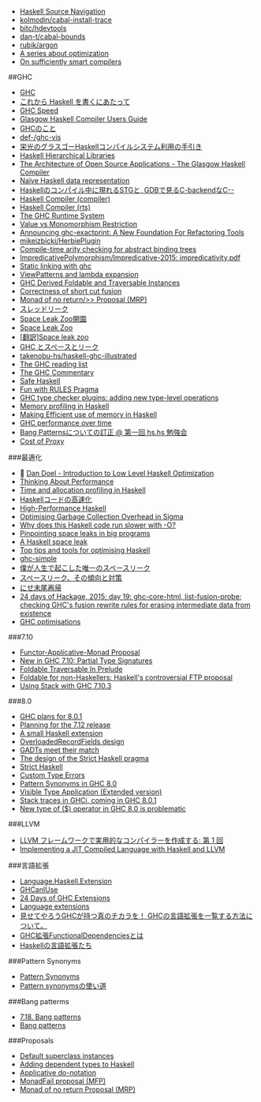 * [Haskell Source Navigation](http://begriffs.com/posts/2015-07-27-haskell-source-navigation.html)
* [kolmodin/cabal-install-trace](https://github.com/kolmodin/cabal-install-trace)
* [bitc/hdevtools](https://github.com/bitc/hdevtools)
* [dan-t/cabal-bounds](https://github.com/dan-t/cabal-bounds)
* [rubik/argon](https://github.com/rubik/argon)
* [A series about optimization](https://www.reddit.com/r/haskell/comments/3urjm3/a_series_about_optimization/)
* [On sufficiently smart compilers](http://osa1.net/posts/2015-08-09-sufficiently-smart-compiler.html)

##GHC
* [GHC](https://wiki.haskell.org/GHC)
* [これから Haskell を書くにあたって](https://speakerdeck.com/func_hs/korekara-haskell-woshu-kuniatatute)
* [GHC Speed](https://perf.haskell.org/ghc/#)
* [Glasgow Haskell Compiler Users Guide](http://downloads.haskell.org/~ghc/master/users-guide/)
* [GHCのこと](http://www.kotha.net/hperf/ghc.html)
* [def-/ghc-vis](https://github.com/def-/ghc-vis)
* [栄光のグラスゴーHaskellコンパイルシステム利用の手引き](http://www.kotha.net/ghcguide_ja/latest/)
* [Haskell Hierarchical Libraries](https://downloads.haskell.org/~ghc/latest/docs/html/libraries/index.html)
* [The Architecture of Open Source Applications - The Glasgow Haskell Compiler](http://www.aosabook.org/en/ghc.html)
* [Naïve Haskell data representation](http://www.scs.stanford.edu/14sp-cs240h/slides/memory-slides.html#(11))
* [Haskellのコンパイル中に現れるSTGと, GDBで見るC-backendなC--](http://d.hatena.ne.jp/suztomo/20111224/1324718354)
* [Haskell Compiler (compiler)](http://www.scs.stanford.edu/14sp-cs240h/slides/ghc-compiler-slides.html)
* [Haskell Compiler (rts)](http://www.scs.stanford.edu/14sp-cs240h/slides/ghc-rts.pdf)
* [The GHC Runtime System](http://ezyang.com/jfp-ghc-rts-draft.pdf)
* [Value vs Monomorphism Restriction](http://jozefg.bitbucket.org/posts/2015-03-27-unsafe.html)
* [Announcing ghc-exactprint: A New Foundation For Refactoring Tools](http://mpickering.github.io/posts/2015-07-23-ghc-exactprint.html)
* [mikeizbicki/HerbiePlugin](https://github.com/mikeizbicki/HerbiePlugin)
* [Compile-time arity checking for abstract binding trees](http://blog.callcc.name/posts/safer-abts.html)
* [ImpredicativePolymorphism/Impredicative-2015: impredicativity.pdf](https://ghc.haskell.org/trac/ghc/attachment/wiki/ImpredicativePolymorphism/Impredicative-2015/impredicativity.pdf)
* [Static linking with ghc](https://ro-che.info/articles/2015-10-26-static-linking-ghc)
* [ViewPatterns and lambda expansion](http://neilmitchell.blogspot.jp/2015/10/viewpatterns-and-lambda-expansion.html)
* [GHC Derived Foldable and Traversable Instances](http://accidentallyquadratic.tumblr.com/post/134605666547/ghc-derived-foldable-and-traversable-instances)
* [Correctness of short cut fusion](https://wiki.haskell.org/Correctness_of_short_cut_fusion)
* [Monad of no return/>> Proposal (MRP)](https://ghc.haskell.org/trac/ghc/wiki/Proposal/MonadOfNoReturn)
* [スレッドリーク](http://d.hatena.ne.jp/kazu-yamamoto/20151214)
* [Space Leak Zoo開園](https://medium.com/@maoe/space-leak-zoo%E9%96%8B%E5%9C%92-947b0422d7fd#.73wxzt8ku)
* [Space Leak Zoo](https://medium.com/space-leak-zoo)
* [[翻訳]Space leak zoo](http://qiita.com/tsukimizake774/items/b3ce44b7208523c6c046)
* [GHC とスペースとリーク](http://d.hatena.ne.jp/kazu-yamamoto/20151217)
* [takenobu-hs/haskell-ghc-illustrated](https://github.com/takenobu-hs/haskell-ghc-illustrated)
* [The GHC reading list](https://ghc.haskell.org/trac/ghc/wiki/ReadingList)
* [The GHC Commentary](https://ghc.haskell.org/trac/ghc/wiki/Commentary)
* [Safe Haskell](http://begriffs.com/posts/2015-05-24-safe-haskell.html)
* [Fun with RULES Pragma](http://www.christian-fania.de/blog/FunWithRULES.html)
* [GHC type checker plugins: adding new type-level operations](http://christiaanb.github.io/posts/type-checker-plugin/)
* [Memory profiling in Haskell](http://blog.pusher.com/memory-profiling-in-haskell/)
* [Making Efficient use of memory in Haskell](http://blog.pusher.com/making-efficient-use-of-memory-in-haskell/)
* [GHC performance over time](https://uqudy.serpens.uberspace.de/blog/2016/02/08/ghc-performance-over-time/)
* [Bang Patternsについての訂正 @ 第一回 hs.hs 勉強会](http://qiita.com/func-hs/items/51b314a2323b83653bb9)
* [Cost of Proxy](https://www.reddit.com/r/haskell/comments/47uquu/cost_of_proxy/)

###最適化
* 🎥 [Dan Doel - Introduction to Low Level Haskell Optimization](https://www.youtube.com/watch?v=McFNkLPTOSY)
* [Thinking About Performance](http://chadaustin.me/2015/04/thinking-about-performance/)
* [Time and allocation profiling in Haskell](http://marcjuch.li/blog/2015/05/19/time-allocation-profiling-in-haskell/)
* [Haskellコードの高速化](http://www.kotha.net/hperf/)
* [High-Performance Haskell](http://www.slideshare.net/tibbe/highperformance-haskell)
* [Optimising Garbage Collection Overhead in Sigma](https://simonmar.github.io/posts/2015-07-28-optimising-garbage-collection-overhead-in-sigma.html)
* [Why does this Haskell code run slower with -O?](http://stackoverflow.com/questions/29404065/why-does-this-haskell-code-run-slower-with-o/30603291#30603291)
* [Pinpointing space leaks in big programs](http://blog.ezyang.com/2011/06/pinpointing-space-leaks-in-big-programs/)
* [A Haskell space leak](http://clrnd.com.ar/posts/2015-08-21-profiling-a-haskell-space-leak.html)
* [Top tips and tools for optimising Haskell](https://blog.pusher.com/top-tips-and-tools-for-optimising-haskell/)
* [ghc-simple](http://hackage.haskell.org/package/ghc-simple)
* [僕が人生で起こした唯一のスペースリーク](http://d.hatena.ne.jp/kazu-yamamoto/20151207)
* [スペースリーク、その傾向と対策](http://qiita.com/ruicc/items/bfa659c2ef9e1f75f7e1)
* [にせ末尾再帰](http://d.hatena.ne.jp/kazu-yamamoto/20151208)
* [24 days of Hackage, 2015: day 19: ghc-core-html, list-fusion-probe; checking GHC's fusion rewrite rules for erasing intermediate data from existence](http://conscientiousprogrammer.com/blog/2015/12/19/24-days-of-hackage-2015-day-19-ghc-core-html-list-fusion-probe-checking-ghcs-fusion-rewrite-rules-for-erasing-intermediate-data-from-existence/)
* [GHC optimisations](https://wiki.haskell.org/GHC_optimisations)

###7.10
* [Functor-Applicative-Monad Proposal](https://wiki.haskell.org/Functor-Applicative-Monad_Proposal)
* [New in GHC 7.10: Partial Type Signatures](https://www.fpcomplete.com/user/thomasw/new-in-ghc-7-10-partial-type-signatures)
* [Foldable Traversable In Prelude](https://wiki.haskell.org/Foldable_Traversable_In_Prelude)
* [Foldable for non-Haskellers: Haskell's controversial FTP proposal](http://tojans.me/blog/2015/10/13/foldable-for-non-haskellers-haskells-controversial-ftp-proposal/)
* [Using Stack with GHC 7.10.3](https://www.fpcomplete.com/blog/2015/12/stack-with-ghc-7-10-3)

###8.0
* [GHC plans for 8.0.1](https://ghc.haskell.org/trac/ghc/wiki/Status/GHC-8.0.1)
* [Planning for the 7.12 release](http://thread.gmane.org/gmane.comp.lang.haskell.ghc.devel/9466)
* [A small Haskell extension](http://augustss.blogspot.jp/2014/04/a-small-haskell-extension.html)
* [OverloadedRecordFields design](https://ghc.haskell.org/trac/ghc/wiki/Records/OverloadedRecordFields/Design)
* [GADTs meet their match](http://research.microsoft.com/en-us/um/people/simonpj/papers/pattern-matching/gadtpm.pdf)
* [The design of the Strict Haskell pragma](http://blog.johantibell.com/2015/11/the-design-of-strict-haskell-pragma.html)
* [Strict Haskell](http://d.hatena.ne.jp/kazu-yamamoto/20151117/1447726679)
* [Custom Type Errors](https://ghc.haskell.org/trac/ghc/wiki/Proposal/CustomTypeErrors)
* [Pattern Synonyms in GHC 8.0](http://mpickering.github.io/posts/2015-12-12-pattern-synonyms-8.html)
* [Visible Type Application (Extended version)](http://www.seas.upenn.edu/~sweirich/papers/type-app-extended.pdf)
* [Stack traces in GHCi, coming in GHC 8.0.1](http://simonmar.github.io/posts/2016-02-12-Stack-traces-in-GHCi.html)
* [New type of ($) operator in GHC 8.0 is problematic](https://mail.haskell.org/pipermail/ghc-devs/2016-February/011268.html)

###LLVM
* [LLVM フレームワークで実用的なコンパイラーを作成する: 第 1 回](http://www.ibm.com/developerworks/jp/opensource/library/os-createcompilerllvm1/index.html)
* [Implementing a JIT Compiled Language with Haskell and LLVM](http://www.stephendiehl.com/llvm/)

###言語拡張
* [Language.Haskell.Extension](http://downloads.haskell.org/~ghc/latest/docs/html/libraries/Cabal-1.22.4.0/Language-Haskell-Extension.html)
* [GHCanIUse](http://damianfral.github.io/ghcaniuse/)
* [24 Days of GHC Extensions](https://ocharles.org.uk/blog/pages/2014-12-01-24-days-of-ghc-extensions.html)
* [Language extensions](http://www.scs.stanford.edu/14sp-cs240h/slides/extensions-slides.html)
* [見せてやろうGHCが持つ真のチカラを！ GHCの言語拡張を一覧する方法について。](http://qiita.com/tanakh/items/ee756a3948684ac30b34)
* [GHC拡張FunctionalDependenciesとは](http://qiita.com/tattsun58/items/6a58b8125d6eccbd111b)
* [Haskellの言語拡張たち](http://rf0444.hatenablog.jp/entry/20120513/1336883141)

###Pattern Synonyms
* [Pattern Synonyms](https://ghc.haskell.org/trac/ghc/wiki/PatternSynonyms)
* [Pattern synonymsの使い道](http://maoe.hatenadiary.jp/entry/2014/03/30/004049)

###Bang patterms
* [7.18. Bang patterns](https://downloads.haskell.org/~ghc/latest/docs/html/users_guide/bang-patterns.html)
* [Bang patterns](https://ghc.haskell.org/trac/haskell-prime/wiki/BangPatterns)

###Proposals
* [Default superclass instances](https://ghc.haskell.org/trac/ghc/wiki/DefaultSuperclassInstances)
* [Adding dependent types to Haskell](https://ghc.haskell.org/trac/ghc/wiki/DependentHaskell)
* [Applicative do-notation](https://ghc.haskell.org/trac/ghc/wiki/ApplicativeDo)
* [MonadFail proposal (MFP)](https://github.com/quchen/articles/blob/master/monad_fail.md)
* [Monad of no return Proposal (MRP)](https://www.reddit.com/r/haskell/comments/3mb8lb/monad_of_no_return_proposal_mrp/)
